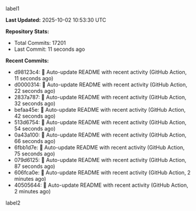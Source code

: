 
label1 
<!-- ACTIVITY_START -->
**Last Updated:** 2025-10-02 10:53:30 UTC

**Repository Stats:**
- Total Commits: 17201
- Last Commit: 11 seconds ago

**Recent Commits:**
- d98123c4: 🤖 Auto-update README with recent activity (GitHub Action, 11 seconds ago)
- d0000314: 🤖 Auto-update README with recent activity (GitHub Action, 22 seconds ago)
- 2837a787: 🤖 Auto-update README with recent activity (GitHub Action, 32 seconds ago)
- befaa45e: 🤖 Auto-update README with recent activity (GitHub Action, 42 seconds ago)
- 513d6754: 🤖 Auto-update README with recent activity (GitHub Action, 54 seconds ago)
- 0a43a100: 🤖 Auto-update README with recent activity (GitHub Action, 66 seconds ago)
- 6fbb1d7e: 🤖 Auto-update README with recent activity (GitHub Action, 75 seconds ago)
- 079d6125: 🤖 Auto-update README with recent activity (GitHub Action, 87 seconds ago)
- 606fca0e: 🤖 Auto-update README with recent activity (GitHub Action, 2 minutes ago)
- 40505644: 🤖 Auto-update README with recent activity (GitHub Action, 2 minutes ago)
<!-- ACTIVITY_END -->

label2
